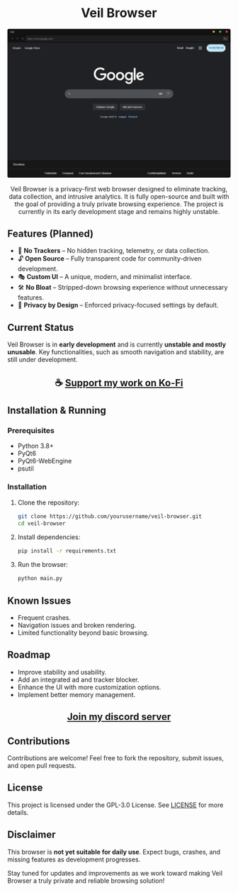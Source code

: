 <div align="center">

# Veil Browser

![Veil-Browser](https://raw.githubusercontent.com/ThatSINEWAVE/Veil-Browser/refs/heads/main/.github/SCREENSHOTS/VEIL-BROWSER.png)


Veil Browser is a privacy-first web browser designed to eliminate tracking, data collection, and intrusive analytics. It is fully open-source and built with the goal of providing a truly private browsing experience. The project is currently in its early development stage and remains highly unstable.

</div>

## Features (Planned)
- 🚫 **No Trackers** – No hidden tracking, telemetry, or data collection.
- 🔓 **Open Source** – Fully transparent code for community-driven development.
- 🎭 **Custom UI** – A unique, modern, and minimalist interface.
- 🛠 **No Bloat** – Stripped-down browsing experience without unnecessary features.
- 🏴 **Privacy by Design** – Enforced privacy-focused settings by default.

## Current Status
Veil Browser is in **early development** and is currently **unstable and mostly unusable**. Key functionalities, such as smooth navigation and stability, are still under development.

<div align="center">

## ☕ [Support my work on Ko-Fi](https://ko-fi.com/thatsinewave)

</div>

## Installation & Running
### Prerequisites
- Python 3.8+
- PyQt6
- PyQt6-WebEngine
- psutil

### Installation
1. Clone the repository:
   ```sh
   git clone https://github.com/yourusername/veil-browser.git
   cd veil-browser
   ```
2. Install dependencies:
   ```sh
   pip install -r requirements.txt
   ```
3. Run the browser:
   ```sh
   python main.py
   ```

## Known Issues
- Frequent crashes.
- Navigation issues and broken rendering.
- Limited functionality beyond basic browsing.

## Roadmap
- Improve stability and usability.
- Add an integrated ad and tracker blocker.
- Enhance the UI with more customization options.
- Implement better memory management.

<div align="center">

## [Join my discord server](https://discord.gg/2nHHHBWNDw)

</div>

## Contributions
Contributions are welcome! Feel free to fork the repository, submit issues, and open pull requests.

## License
This project is licensed under the GPL-3.0 License. See [LICENSE](LICENSE) for more details.

## Disclaimer
This browser is **not yet suitable for daily use**. Expect bugs, crashes, and missing features as development progresses.

Stay tuned for updates and improvements as we work toward making Veil Browser a truly private and reliable browsing solution!

